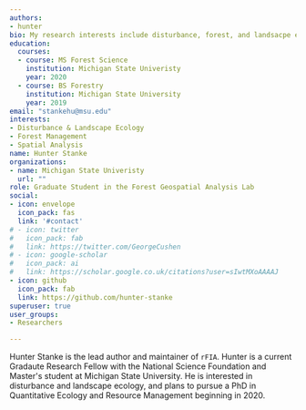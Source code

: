 ```yaml
---
authors:
- hunter
bio: My research interests include disturbance, forest, and landsacpe ecology, and I am interested in the application of advanced spatio-temporal statistical methods to answer pressing questions in natural resource management and ecology.
education:
  courses:
  - course: MS Forest Science
    institution: Michigan State Univeristy
    year: 2020
  - course: BS Forestry
    institution: Michigan State University
    year: 2019
email: "stankehu@msu.edu"
interests:
- Disturbance & Landscape Ecology
- Forest Management
- Spatial Analysis
name: Hunter Stanke
organizations:
- name: Michigan State Univeristy
  url: ""
role: Graduate Student in the Forest Geospatial Analysis Lab
social:
- icon: envelope
  icon_pack: fas
  link: '#contact'
# - icon: twitter
#   icon_pack: fab
#   link: https://twitter.com/GeorgeCushen
# - icon: google-scholar
#   icon_pack: ai
#   link: https://scholar.google.co.uk/citations?user=sIwtMXoAAAAJ
- icon: github
  icon_pack: fab
  link: https://github.com/hunter-stanke
superuser: true
user_groups:
- Researchers

---
```


Hunter Stanke is the lead author and maintainer of `rFIA`. Hunter is a current Gradaute Research Fellow with the National Science Foundation and Master's student at Michigan State University.  He is interested in disturbance and landscape ecology, and plans to pursue a PhD in Quantitative Ecology and Resource Management beginning in 2020.


